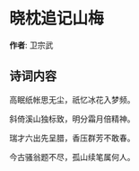 # 晓枕追记山梅

**作者**: 卫宗武

## 诗词内容

高眠纸帐思无尘，祇忆冰花入梦频。

斜倚溪山独标致，明分霜月倍精神。

瑞才六出先呈腊，香压群芳不敢春。

今古骚翁题不尽，孤山续笔属何人。


